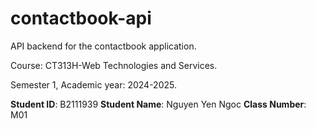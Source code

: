 # contactbook-api

API backend for the contactbook application.

Course: CT313H-Web Technologies and Services.

Semester 1, Academic year: 2024-2025.

**Student ID**: B2111939
**Student Name**: Nguyen Yen Ngoc
**Class Number**: M01

